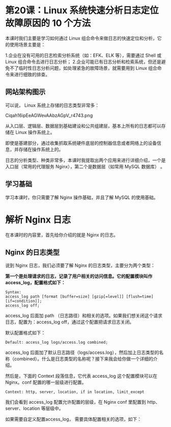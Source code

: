 # 第20课：Linux 系统快速分析日志定位故障原因的 10 个方法

本课时我们主要是学习如何通过 Linux 组合命令来做日志的快速定位和分析，它的使用场景主要是：

1.企业在没有可用的日志检索分析系统（如：EFK、ELK 等），需要通过 Shell 或 Linux 组合命令去进行日志分析；
2.企业可能已有日志分析和检索系统，但还是避免不了临时性日志分析问题，如处理紧急的故障场景，就需要用到 Linux 组合命令来进行细致的排查。

## 网站架构图示

可以说， Linux 系统上存储的日志类型非常多：

Ciqah16ipEeAGWevAAbzAGpV_r4743.png

从入口层、逻辑层、数据层到基础建设和公共组建层，基本上所有的日志都可以存储在 Linux 操作系统上。

即使是基建部分，通过收集抓取系统硬件底层的控制器信息或者网络上的设备信息，并存储在操作系统上的。

日志的分析类型、种类非常多，本课时我提取出两个应用来进行详细介绍，一个是入口层（常用的代理服务 Nginx），第二个是数据层（如常用 MySQL 数据库） 。

## 学习基础

学习本课时，你只需要了解 Nginx 操作基础，并且了解 MySQL 的使用基础。

# 解析 Nginx 日志

在本课时的内容里，首先给你介绍的就是 Nginx 的日志。

## Nginx 的日志类型

说到 Nginx 日志，我们必须要了解 Nginx 的日志类型，主要分为两个类型：

**第一个是处理请求的日志，记录了用户相关的访问信息。它的配置模块叫作 access_log，配置格式如下：**



```
Syntax:
access_log path [format [buffer=size] [gzip[=level]] [flush=time] [if=condition]];
access_log off;

```

access_log 后面加 path （日志路径）和相关的选项。如果我们想关闭这个请求日志，配置为：access_log off，通过这个配置把请求日志关闭。


默认配置格式如下：

```
Default: access_log logs/access.log combined;

```


access_log 后面加了默认日志路径（logs/access.log），然后加上日志类型的名称（combined）。什么是日志类型的名称呢？接下来我会给你做一个详细的介绍。

然后是，下面的 Context 段落信息，它代表 access_log 这个配置模块可以在 Nginx。conf 配置的哪一层级进行配置。


```
Context: http, server, location, if in location, limit_except

```

我们会看到 access_log 配置允许配置的层级，在 Nginx conf 里配置到 http、server、location 等层级中。

如果需要自定义配置access_log， 需要具体配置相关的选项，如下：